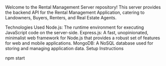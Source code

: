 Welcome to the Rental Management Server repository! This server provides the backend API for the Rental Management Application, catering to Landowners, Buyers, Renters, and Real Estate Agents.

Technologies Used
Node.js: The runtime environment for executing JavaScript code on the server-side.
Express.js: A fast, unopinionated, minimalist web framework for Node.js that provides a robust set of features for web and mobile applications.
MongoDB: A NoSQL database used for storing and managing application data.
Setup Instructions

npm start
